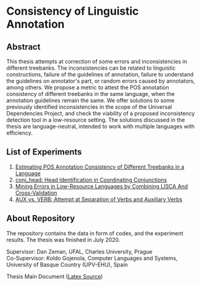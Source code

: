 <h1>Consistency of Linguistic Annotation</h1>

<h2>Abstract</h2>

This thesis attempts at correction of some errors and inconsistencies 
in different treebanks. 
The inconsistencies can be related to linguistic constructions, 
failure of the guidelines of annotation, 
failure to understand the guidelines on annotator's part, 
or random errors caused by annotators, among others. 
We propose a metric to attest the POS annotation consistency of 
different treebanks in the same language, when the annotation 
guidelines remain the same. We offer solutions to some previously 
identified inconsistencies in the scope of the Universal Dependencies
Project, and check the viability of a proposed inconsistency detection 
tool in a low-resource setting. The solutions discussed in the 
thesis are language-neutral, intended to work with multiple 
languages with efficiency.

<h2>List of Experiments</h3>

1. [Estimating POS Annotation
Consistency of Different
Treebanks in a Language](theta_pos/README.md)
2. [conj_head: Head Identification in Coordinating Conjunctions](conj_head/README.md)
3. [Mining Errors in Low-Resource Languages by Combining LISCA And
Cross-Validation](lisca_cv/README.md)
4. [AUX vs. VERB: Attempt at
Separation of Verbs and
Auxiliary Verbs](AUX-vs-VERB-UDv2.4/README.md)

<h2>About Repository</h2>

The repository contains the data in form of codes, and the experiment results. 
The thesis was finished in July 2020.  

Supervisor: Dan Zeman, UFAL, Charles University, Prague  
Co-Supervisor: Koldo Gojenola, Computer Languages and Systems, University of Basque Country (UPV-EHU), Spain

Thesis Main Document ([Latex Source](https://github.com/Akshayanti/Thesis-Documentation))

[//]: # "[PDF](docs/thesis.pdf),"
